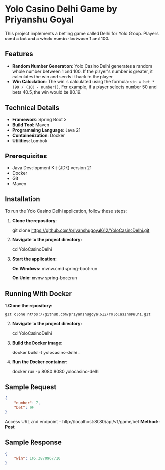 # Yolo Casino Delhi Game by Priyanshu Goyal

This project implements a betting game called Delhi for Yolo Group. Players send a bet and a whole number between 1 and 100.

## Features
- **Random Number Generation**: Yolo Casino Delhi generates a random whole number between 1 and 100. If the player's number is greater, it calculates the win and sends it back to the player.
- **Win Calculation**: The win is calculated using the formula: `win = bet * (99 / (100 - number))`. For example, if a player selects number 50 and bets 40.5, the win would be 80.19.

## Technical Details
- **Framework**: Spring Boot 3
- **Build Tool**: Maven
- **Programming Language**: Java 21
- **Containerization**: Docker
- **Utilities**: Lombok

## Prerequisites
- Java Development Kit (JDK) version 21
- Docker
- Git
- Maven

## Installation

To run the Yolo Casino Delhi application, follow these steps:

1. **Clone the repository**:

    git clone https://github.com/priyanshugoyal612/YoloCasinoDelhi.git

3. **Navigate to the project directory:**
  
   cd YoloCasinoDelhi

4. **Start the application:**

   **On Windows:**
     mvnw.cmd spring-boot:run

   **On Unix:**
     mvnw spring-boot:run




## Running With Docker
1.**Clone the repository:**
    
    git clone https://github.com/priyanshugoyal612/YoloCasinoDelhi.git

2. **Navigate to the project directory:**

    cd YoloCasinoDelhi

4. **Build the Docker image:**

   docker build -t yolocasino-delhi .

6. **Run the Docker container:**

   docker run -p 8080:8080 yolocasino-delhi
   
## Sample Request 

```json
{
    "number": 7,
    "bet": 99
}
```

Access URL and endpoint - http://localhost:8080/api/v1/game/bet
**Method:- Post**
## Sample Response
```json
{
    "win": 105.3870967710
}
```

